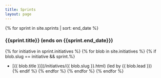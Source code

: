 ```yaml
---
title: Sprints
layout: page
---
```


{% for sprint in site.sprints | sort: end_date %}
### {{sprint.title}} (ends on {{sprint.end_date}})
{% for initiative in sprint.initiatives %}
{% for blob in site.initiatives %}
{% if blob.slug == initiative && sprint.%}
* [{{ blob.title }}](/initiatives/{{ blob.slug }}.html) (led by {{ blob.lead }})
{% endif %}
{% endfor %}
{% endfor %}
{% endfor %}

